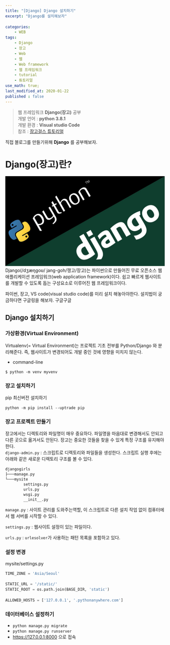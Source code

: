 ```yaml
---
title: "[Django] Django 설치하기"
excerpt: "Django를 설치해보자"

categories:
    - WEB
tags:
    - Django
    - 장고
    - Web
    - 웹
    - Web framework
    - 웹 프레임워크
    - tutorial
    - 튜토리얼
use_math: true;
last_modified_at: 2020-01-22
published : false
--- 
```

> 웹 프레임워크 __Django(장고)__ 공부  
> 개발 언어 : __python 3.8.1__  
> 개발 환경 : __Visual studio Code__  
> 참조 : [장고걸스 튜토리얼](https://tutorial.djangogirls.org/ko/)   
  
직접 블로그를 만들기위해 __Django__ 를 공부해보자.  
  
# __Django(장고)란?__  
[![장고](/assets/Web/Django/Django.jpeg)](/assets/Web/Django/Django.jpeg)  
Django(/dʒæŋɡoʊ/ jang-goh/쟁고/장고)는 파이썬으로 만들어진 무료 오픈소스 웹 애플리케이션 프레임워크(web application framework)이다. 쉽고 빠르게 웹사이트를 개발할 수 있도록 돕는 구성요소로 이루어진 웹 프레임워크이다.  
  
파이썬, 장고, VS code(visual studio code)를 미리 설치 해놓아야한다. 
설치법이 궁금하다면 구글링을 해보자. 구글구글  
  
## __Django 설치하기__  
### __가상환경(Virtual Environment)__
Virtualenv(= Virtual Environment)는 프로젝트 기초 전부를 Python/Django 와 분리해준다. 즉, 웹사이트가 변경되어도 개발 중인 것에 영향을 미치지 않는다.  
+ command-line  
```
$ python -m venv myvenv
```  
  
### __장고 설치하기__  
pip 최신버전 설치하기
```
python -m pip install --uptrade pip
```  
  
### __장고 프로젝트 만들기__  
장고에서는 디렉토리와 파일명이 매우 중요하다. 파일명을 마음대로 변경해서도 안되고 다른 곳으로 옮겨서도 안된다. 장고는 중요한 것들을 찾을 수 있게 특정 구조를 유지해야 한다.  
`django-admin.py` : 스크립트로 디렉토리와 파일들을 생성한다. 스크립트 실행 후에는 아래와 같은 새로운 디렉토리 구조를 볼 수 있다.  
```  
djangogirls
├───manage.py
└───mysite
        settings.py
        urls.py
        wsgi.py
        __init__.py
```  

`manage.py` : 사이트 관리를 도와주는역할, 이 스크립트로 다른 설치 작업 없이 컴퓨터에서 웹 서버를 시작할 수 있다.  
  
`settings.py` : 웹사이트 설정이 있는 파일이다.  
  
`urls.py` : `urlesolver`가 사용하는 패턴 목록을 포함하고 있다.  

### __설정 변경__  
  
mysite/settings.py
```py
TIME_ZONE = 'Asia/Seoul'

STATIC_URL = '/static/'
STATIC_ROOT = os.path.join(BASE_DIR, 'static')
  
ALLOWED_HOSTS = ['127.0.0.1', '.pythonanywhere.com']  
```  

### __데이터베이스 설정하기__  
   + `python manage.py migrate`
   + `python manage.py runserver`
   + https://127.0.0.1:8000 으로 접속  
  